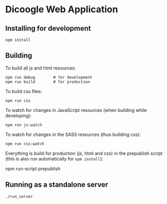 # Dicoogle Web Application

## Installing for development

    npm install

## Building

To build all js and html resources:

    npm run debug        # for development
    npm run build        # for production

To build css files:

    npm run css

To watch for changes in JavaScript resources (when building while developing):

    npm run js:watch

To watch for changes in the SASS resources (thus building css):

    npm run css:watch

Everything is build for production (js, html and css) in the prepublish script (this is also run automatically for `npm install`):
   
   npm run-script prepublish

## Running as a standalone server

    ./run_server

